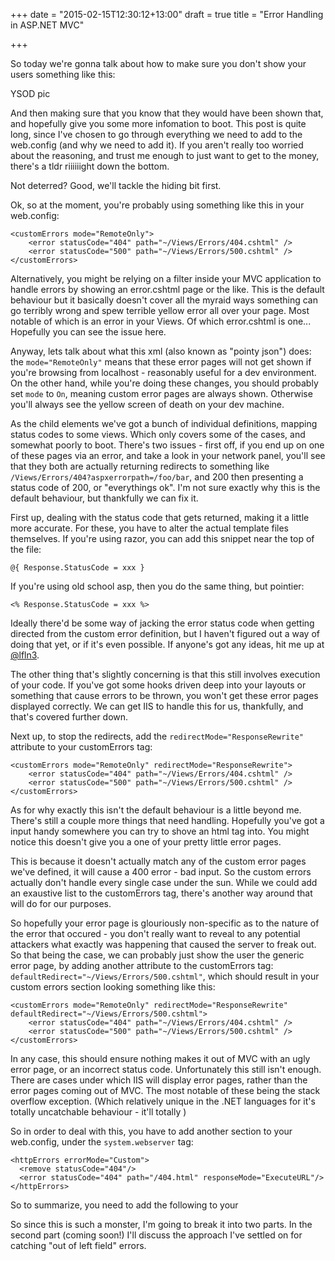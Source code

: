 +++
date = "2015-02-15T12:30:12+13:00"
draft = true
title = "Error Handling in ASP.NET MVC"

+++

So today we're gonna talk about how to make sure you don't show your users something like this: 

YSOD pic

And then making sure that you know that they would have been shown that, and hopefully give you some more infomation to boot. This post is quite long, since I've chosen to go through everything we need to add to the web.config (and why we need to add it). If you aren't really too worried about the reasoning, and trust me enough to just want to get to the money, there's a tldr riiiiiight down the bottom.

Not deterred? Good, we'll tackle the hiding bit first.

Ok, so at the moment, you're probably using something like this in your web.config:

	<customErrors mode="RemoteOnly">
		<error statusCode="404" path="~/Views/Errors/404.cshtml" />
		<error statusCode="500" path="~/Views/Errors/500.cshtml" />
	</customErrors>

Alternatively, you might be relying on a filter inside your MVC application to handle errors by showing an error.cshtml page or the like. This is the default behaviour but it basically doesn't cover all the myraid ways something can go terribly wrong and spew terrible yellow error all over your page. Most notable of which is an error in your Views. Of which error.cshtml is one... Hopefully you can see the issue here. <!-- More detail?-->

Anyway, lets talk about what this xml (also known as "pointy json") does: the `mode="RemoteOnly"` means that these error pages will not get shown if you're browsing from localhost - reasonably useful for a dev environment. On the other hand, while you're doing these changes, you should probably set `mode` to `On`, meaning custom error pages are always shown. Otherwise you'll always see the yellow screen of death on your dev machine.

As the child elements we've got a bunch of individual definitions, mapping status codes to some views. Which only covers some of the cases, and somewhat poorly to boot. There's two issues - first off, if you end up on one of these pages via an error, and take a look in your network panel, you'll see that they both are actually returning redirects to something like `/Views/Errors/404?aspxerrorpath=/foo/bar`, and 200 then presenting a status code of 200, or "everythings ok". I'm not sure exactly why this is the default behaviour, but thankfully we can fix it.

First up, dealing with the status code that gets returned, making it a little more accurate. For these, you have to alter the actual template files themselves. If you're using razor, you can add this snippet near the top of the file:

	@{ Response.StatusCode = xxx }

If you're using old school asp, then you do the same thing, but pointier:

	<% Response.StatusCode = xxx %>

Ideally there'd be some way of jacking the error status code when getting directed from the custom error definition, but I haven't figured out a way of doing that yet, or if it's even possible. If anyone's got any ideas, hit me up at <a href="https://twitter.com/lfln3">@lfln3</a>.

The other thing that's slightly concerning is that this still involves execution of your code. If you've got some hooks driven deep into your layouts or something that cause errors to be thrown, you won't get these error pages displayed correctly. We can get IIS to handle this for us, thankfully, and that's covered further down. <!-- TOOD:Check this, and in what file types this sort of code can be executed. -->

Next up, to stop the redirects, add the `redirectMode="ResponseRewrite"` attribute to your customErrors tag:

	<customErrors mode="RemoteOnly" redirectMode="ResponseRewrite">
		<error statusCode="404" path="~/Views/Errors/404.cshtml" />
		<error statusCode="500" path="~/Views/Errors/500.cshtml" />
	</customErrors>

As for why exactly this isn't the default behaviour is a little beyond me. There's still a couple more things that need handling. Hopefully you've got a input handy somewhere you can try to shove an html tag into. You might notice this doesn't give you a one of your pretty little error pages. 

This is because it doesn't actually match any of the custom error pages we've defined, it will cause a 400 error - bad input. So the custom errors actually don't handle every single case under the sun. While we could add an exaustive list to the customErrors tag, there's another way around that will do for our purposes. 

So hopefully your error page is glouriously non-specific as to the nature of the error that occured - you don't really want to reveal to any potential attackers what exactly was happening that caused the server to freak out. So that being the case, we can probably just show the user the generic error page, by adding another attribute to the customErrors tag: `defaultRedirect="~/Views/Errors/500.cshtml"`, which should result in your custom errors section looking something like this:

	<customErrors mode="RemoteOnly" redirectMode="ResponseRewrite" defaultRedirect="~/Views/Errors/500.cshtml">
		<error statusCode="404" path="~/Views/Errors/404.cshtml" />
    	<error statusCode="500" path="~/Views/Errors/500.cshtml" />
	</customErrors>

In any case, this should ensure nothing makes it out of MVC with an ugly error page, or an incorrect status code. Unfortunately this still isn't enough. There are cases under which IIS will display error pages, rather than the error pages coming out of MVC. The most notable of these being the stack overflow exception. (Which relatively unique in the .NET languages for it's totally uncatchable behaviour - it'll totally )

So in order to deal with this, you have to add another section to your web.config, under the `system.webserver` tag:

	<httpErrors errorMode="Custom">
	  <remove statusCode="404"/>
	  <error statusCode="404" path="/404.html" responseMode="ExecuteURL"/>
	</httpErrors>

So to summarize, you need to add the following to your 

So since this is such a monster, I'm going to break it into two parts. In the second part (coming soon!) I'll discuss the approach I've settled on for catching "out of left field" errors.